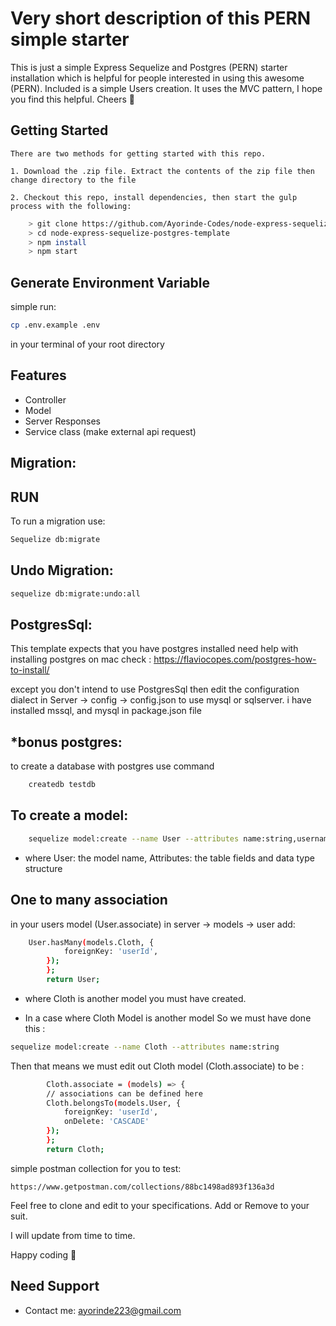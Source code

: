 # Very short description of this PERN simple starter

This is just a simple Express Sequelize and Postgres (PERN) starter installation which is helpful for people interested in using this awesome (PERN). Included is a simple Users creation. It uses the MVC pattern, I hope you find this helpful. Cheers :clinking_glasses: 


## Getting Started
    There are two methods for getting started with this repo. 

    1. Download the .zip file. Extract the contents of the zip file then change directory to the file

    2. Checkout this repo, install dependencies, then start the gulp process with the following:

```bash
    > git clone https://github.com/Ayorinde-Codes/node-express-sequelize-postgres-template.git
    > cd node-express-sequelize-postgres-template
    > npm install
    > npm start
```

## Generate Environment Variable

simple run:

```bash
cp .env.example .env 
```
in your terminal of your root directory

## Features
- Controller
- Model
- Server Responses 
- Service class (make external api request)


## Migration:

## RUN 

To run a migration use:
```bash
Sequelize db:migrate
```

## Undo Migration:
```bash
sequelize db:migrate:undo:all 
```


## PostgresSql:

This template expects that you have postgres installed 
need help with installing postgres on mac check :
https://flaviocopes.com/postgres-how-to-install/

except you don't intend to use PostgresSql then edit the configuration dialect in Server -> config -> config.json 
to use mysql or sqlserver. i have installed mssql, and mysql in package.json file

## *bonus postgres:
to create a database with postgres use command 
```bash
    createdb testdb
```


## To create a model:

```bash
    sequelize model:create --name User --attributes name:string,username:string,email:string,password:string
```
* where
User: the model name,
Attributes: the table fields and data type structure


## One to many association 
in your users model (User.associate) in server -> models -> user add: 

```bash
    User.hasMany(models.Cloth, {
            foreignKey: 'userId',
        });
        };
        return User;
```

* where Cloth is another model you must have created.


* In a case where Cloth Model is another model 
So we must have done this  : 

```bash
sequelize model:create --name Cloth --attributes name:string
```

Then that means we must edit out Cloth model (Cloth.associate) to be :

```bash
        Cloth.associate = (models) => {
        // associations can be defined here
        Cloth.belongsTo(models.User, {
            foreignKey: 'userId',
            onDelete: 'CASCADE'
        });
        };
        return Cloth;
```

 simple postman collection for you to test: 

    https://www.getpostman.com/collections/88bc1498ad893f136a3d
 
 Feel free to clone and edit to your specifications. Add or Remove to your suit. 

 I will update from time to time.

 Happy coding :smiling_face_with_three_hearts:	

## Need Support
 - Contact me: ayorinde223@gmail.com

